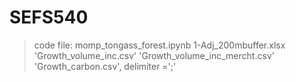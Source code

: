 # SEFS540

> code file: momp_tongass_forest.ipynb
>1-Adj_200mbuffer.xlsx
>'Growth_volume_inc.csv'
>'Growth_volume_inc_mercht.csv'
>'Growth_carbon.csv', delimiter =';'
